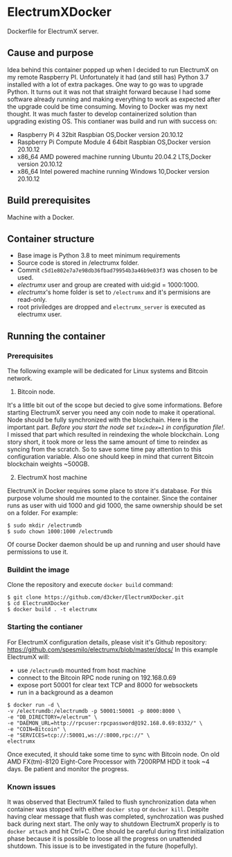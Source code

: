 # ElectrumXDocker 
Dockerfile for ElectrumX server.

## Cause and purpose

Idea behind this container popped up when I decided to run ElectrumX on my 
remote Raspberry PI. Unfortunately it had (and still has) Python 3.7 
installed with a lot of extra packages. One way to go was to upgrade Python.
It turns out it was not that straight forward because I had some software
already running and making everything to work as expected after the upgrade 
could be time consuming. Moving to Docker was my next thought. It was much 
faster to develop containerized solution than upgrading existing OS. This 
contianer was build and run with success on: 
- Raspberry Pi 4 32bit Raspbian OS,Docker version 20.10.12
- Raspberry Pi Compute Module 4 64bit Raspbian OS,Docker version 20.10.12
- x86_64 AMD powered machine running Ubuntu 20.04.2 LTS,Docker version 20.10.12
- x86_64 Intel powered machine running Windows 10,Docker version 20.10.12

## Build prerequisites 
 
Machine with a Docker. 

## Container structure

- Base image is Python 3.8 to meet minimum requirements
- Source code is stored in /electrumx folder.
- Commit `c5d1e802e7a7e98db36fbad79954b3a46b9e03f3` was chosen to be used.
- _electrumx_ user and group are created with uid:gid = 1000:1000.
- _electrumx_'s home folder is set to `/electrumx` and it's permisions are 
  read-only.
- root priviledges are dropped and `electrumx_server` is executed as electrumx
  user.

## Running the container

### Prerequisites

The following example will be dedicated for Linux systems and Bitcoin network.

1) Bitcoin node.

It's a little bit out of the scope but decied to give some informations.
Before starting ElectrumX server you need any coin node to make it operational.
Node should be fully synchronized with the blockchain. Here is the important 
part. *Before you start the node set `txindex=1` in configuration file!*. 
I missed that part which resulted in reindexing the whole blockchain. Long story 
short, it took more or less the same amount of time to reindex as syncing from 
the scratch. So to save some time pay attention to this configuration variable.
Also one should keep in mind that current Bitcoin blockchain weights ~500GB.

2) ElectrumX host machine

ElectrumX in Docker requires some place to store it's database. For this 
purpose volume should me mounted to the container. Since the container 
runs as user with uid 1000 and gid 1000, the same ownership should be set 
on a folder. For example:

```
$ sudo mkdir /electrumdb
$ sudo chown 1000:1000 /electrumdb
```

Of course Docker daemon should be up and running and user should have 
permissions to use it. 

### Buildint the image

Clone the repository and execute `docker build` command:

```
$ git clone https://github.com/d3cker/ElectrumXDocker.git
$ cd ElectrumXDocker
$ docker build . -t electrumx

```

### Starting the contianer

For ElectrumX configuration details, please visit it's Github repository:
https://github.com/spesmilo/electrumx/blob/master/docs/
In this example ElectrumX will:
- use `/electrumdb` mounted from host machine
- connect to the Bitcoin RPC node runing on 192.168.0.69
- expose port 50001 for clear text TCP and 8000 for websockets
- run in a background as a deamon

```
$ docker run -d \
-v /electrumdb:/electrumdb -p 50001:50001 -p 8000:8000 \
-e "DB_DIRECTORY=/electrum" \
-e "DAEMON_URL=http://rpcuser:rpcpassword@192.168.0.69:8332/" \
-e "COIN=Bitcoin" \
-e "SERVICES=tcp://:50001,ws://:8000,rpc://" \
electrumx
```
Once executed, it should take some time to sync with Bitcoin node. On old
AMD FX(tm)-8120 Eight-Core Processor with 7200RPM HDD it took ~4 days. Be 
patient and monitor the progress.

### Known issues

It was observed that ElectrumX failed to flush synchronization data when 
container was stopped with either `docker stop` or `docker kill`. Despite
having clear message that flush was completed, synchrozation was pushed back
during next start. The only way to shutdown ElectrumX properly is to `docker
attach` and hit Ctrl+C. One should be careful during first initialization phase
because it is possible to loose all the progress on unattended shutdown.
This issue is to be investigated in the future (hopefully).

